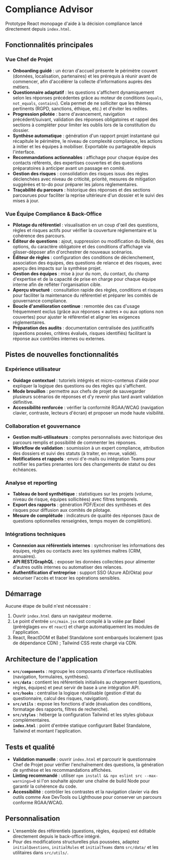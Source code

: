 # Compliance Advisor

Prototype React monopage d'aide à la décision compliance lancé directement depuis `index.html`.

## Fonctionnalités principales

### Vue Chef de Projet
- **Onboarding guidé** : un écran d'accueil présente le périmètre couvert (données, localisation, partenaires) et les prérequis à réunir avant de commencer, afin d'accélérer la collecte d'informations auprès des métiers.
- **Questionnaire adaptatif** : les questions s'affichent dynamiquement selon les réponses précédentes grâce au moteur de conditions (`equals`, `not_equals`, `contains`). Cela permet de ne solliciter que les thèmes pertinents (RGPD, sanctions, éthique, etc.) et d'éviter les redites.
- **Progression pilotée** : barre d'avancement, navigation précédent/suivant, validation des réponses obligatoires et rappel des sections à compléter pour limiter les oublis lors de la constitution du dossier.
- **Synthèse automatique** : génération d'un rapport projet instantané qui récapitule le périmètre, le niveau de complexité compliance, les actions à initier et les équipes à mobiliser. Exportable ou partageable depuis l'interface.
- **Recommandations actionnables** : affichage pour chaque équipe des contacts référents, des expertises couvertes et des questions préparatoires à anticiper avant un passage en comité.
- **Gestion des risques** : consolidation des risques issus des règles déclenchées avec niveau de criticité, priorité, mesures de mitigation suggérées et to-do pour préparer les jalons réglementaires.
- **Traçabilité du parcours** : historique des réponses et des sections parcourues pour faciliter la reprise ultérieure d'un dossier et le suivi des mises à jour.

### Vue Équipe Compliance & Back-Office
- **Pilotage du référentiel** : visualisation en un coup d'œil des questions, règles et risques actifs pour vérifier la couverture réglementaire et la cohérence des parcours.
- **Éditeur de questions** : ajout, suppression ou modification du libellé, des options, du caractère obligatoire et des conditions d'affichage via glisser-déposer afin d'orchestrer de nouveaux scénarios.
- **Éditeur de règles** : configuration des conditions de déclenchement, association des équipes, des questions de relance et des risques, avec aperçu des impacts sur la synthèse projet.
- **Gestion des équipes** : mise à jour du nom, du contact, du champ d'expertise et de la capacité de prise en charge pour chaque équipe interne afin de refléter l'organisation cible.
- **Aperçu structuré** : consultation rapide des règles, conditions et risques pour faciliter la maintenance du référentiel et préparer les comités de gouvernance compliance.
- **Boucle d'amélioration continue** : remontée des cas d'usage fréquemment exclus (grâce aux réponses « autres » ou aux options non couvertes) pour ajuster le référentiel et aligner les exigences réglementaires.
- **Préparation des audits** : documentation centralisée des justificatifs (questions posées, critères évalués, risques identifiés) facilitant la réponse aux contrôles internes ou externes.

## Pistes de nouvelles fonctionnalités

### Expérience utilisateur
- **Guidage contextuel** : tutoriels intégrés et micro-contenus d'aide pour expliquer la logique des questions ou des règles qui s'affichent.
- **Mode brouillon** : permettre aux chefs de projet de sauvegarder plusieurs scénarios de réponses et d'y revenir plus tard avant validation définitive.
- **Accessibilité renforcée** : vérifier la conformité RGAA/WCAG (navigation clavier, contraste, lecteurs d'écran) et proposer un mode haute visibilité.

### Collaboration et gouvernance
- **Gestion multi-utilisateurs** : comptes personnalisés avec historique des parcours remplis et possibilité de commenter les réponses.
- **Workflow de validation** : soumission à un expert compliance, attribution des dossiers et suivi des statuts (à traiter, en revue, validé).
- **Notifications et rappels** : envoi d'e-mails ou intégration Teams pour notifier les parties prenantes lors des changements de statut ou des échéances.

### Analyse et reporting
- **Tableau de bord synthétique** : statistiques sur les projets (volume, niveau de risque, équipes sollicitées) avec filtres temporels.
- **Export des rapports** : génération PDF/Excel des synthèses et des risques pour diffusion aux comités de pilotage.
- **Mesure de complétude** : indicateurs de qualité des réponses (taux de questions optionnelles renseignées, temps moyen de complétion).

### Intégrations techniques
- **Connexion aux référentiels internes** : synchroniser les informations des équipes, règles ou contacts avec les systèmes maîtres (CRM, annuaires).
- **API REST/GraphQL** : exposer les données collectées pour alimenter d'autres outils internes ou automatiser des relances.
- **Authentification d'entreprise** : support SSO (Azure AD/Okta) pour sécuriser l'accès et tracer les opérations sensibles.

## Démarrage
Aucune étape de build n'est nécessaire :
1. Ouvrir `index.html` dans un navigateur moderne.
2. Le point d'entrée `src/main.jsx` est compilé à la volée par Babel (préréglages `env` et `react`) et charge automatiquement les modules de l'application.
3. React, ReactDOM et Babel Standalone sont embarqués localement (pas de dépendance CDN) ; Tailwind CSS reste chargé via CDN.

## Architecture de l'application
- **`src/components`** : regroupe les composants d'interface réutilisables (navigation, formulaires, synthèses).
- **`src/data`** : contient les référentiels initialisés au chargement (questions, règles, équipes) et peut servir de base à une intégration API.
- **`src/hooks`** : centralise la logique réutilisable (gestion d'état du questionnaire, calcul des risques, navigation).
- **`src/utils`** : expose les fonctions d'aide (évaluation des conditions, formatage des rapports, filtres de recherche).
- **`src/styles`** : héberge la configuration Tailwind et les styles globaux complémentaires.
- **`index.html`** : point d'entrée statique configurant Babel Standalone, Tailwind et montant l'application.

## Tests et qualité
- **Validation manuelle** : ouvrir `index.html` et parcourir le questionnaire Chef de Projet pour vérifier l'enchaînement des questions, la génération de synthèse et les recommandations affichées.
- **Linting recommandé** : utiliser `npm install && npx eslint src --max-warnings=0` si l'on souhaite ajouter une chaîne de build Node pour garantir la cohérence du code.
- **Accessibilité** : contrôler les contrastes et la navigation clavier via des outils comme Axe DevTools ou Lighthouse pour conserver un parcours conforme RGAA/WCAG.

## Personnalisation
- L'ensemble des référentiels (questions, règles, équipes) est éditable directement depuis le back-office intégré.
- Pour des modifications structurelles plus poussées, adaptez `initialQuestions`, `initialRules` et `initialTeams` dans `src/data/` et les utilitaires dans `src/utils/`.
